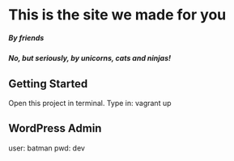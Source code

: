 # This is the site we made for you
##### By friends
##### No, but seriously, by _unicorns_, _cats_ and _ninjas_! 

## Getting Started

Open this project in terminal. 
Type in: vagrant up

## WordPress Admin
user: batman
pwd: dev